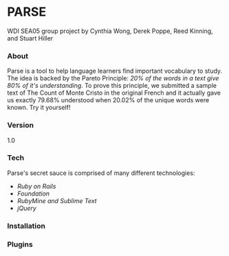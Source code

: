 # PARSE
WDI SEA05 group project by Cynthia Wong, Derek Poppe, Reed Kinning, and Stuart Hiller

### About
Parse is a tool to help language learners find important vocabulary to study. The idea is backed by the Pareto Principle: *20% of the words in a text give 80% of it's understanding*. To prove this principle, we submitted a sample text of The Count of Monte Cristo in the original French and it actually gave us exactly 79.68% understood when 20.02% of the unique words were known. Try it yourself!

### Version

1.0

### Tech

Parse's secret sauce is comprised of many different technologies:
- *Ruby on Rails*
- *Foundation*
- *RubyMine and Sublime Text*
- *jQuery*


### Installation


### Plugins